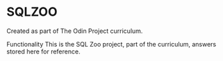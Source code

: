 # SQLZOO
Created as part of The Odin Project curriculum.


Functionality
This is the SQL Zoo project, part of the curriculum, answers stored here for reference.
